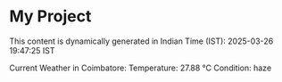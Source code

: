 # My Project

This content is dynamically generated in Indian Time (IST): 2025-03-26 19:47:25 IST


Current Weather in Coimbatore:
Temperature: 27.88 °C
Condition: haze
